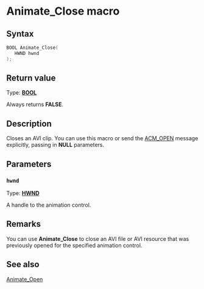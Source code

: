 # Animate_Close macro

## Syntax

```cpp
BOOL Animate_Close(
   HWND hwnd
);
```

## Return value

Type: **[BOOL](https://learn.microsoft.com/windows/desktop/winprog/windows-data-types)**

Always returns **FALSE**.

## Description

Closes an AVI clip. You can use this macro or send the [ACM_OPEN](https://learn.microsoft.com/windows/desktop/Controls/acm-open) message explicitly, passing in **NULL** parameters.

## Parameters

### `hwnd`

Type: **[HWND](https://learn.microsoft.com/windows/desktop/WinProg/windows-data-types)**

A handle to the animation control.

## Remarks

You can use **Animate_Close** to close an AVI file or AVI resource that was previously opened for the specified animation control.

## See also

[Animate_Open](https://learn.microsoft.com/windows/desktop/api/commctrl/nf-commctrl-animate_open)